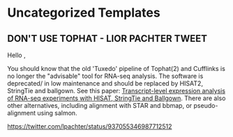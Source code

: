 Uncategorized Templates
====


DON'T USE TOPHAT - LIOR PACHTER TWEET
----

Hello <uname>,

You should know that the old 'Tuxedo' pipeline of Tophat(2) and Cufflinks is no longer the "advisable" tool for RNA-seq analysis. The software is deprecated/ in low maintenance and should be replaced by HISAT2, StringTie and ballgown. See this paper: [Transcript-level expression analysis of RNA-seq experiments with HISAT, StringTie and Ballgown][1].  There are also other alternatives, including alignment with STAR and bbmap, or pseudo-alignment using salmon.


  [1]: http://www.nature.com/nprot/journal/v11/n9/full/nprot.2016.095.html


https://twitter.com/lpachter/status/937055346987712512
